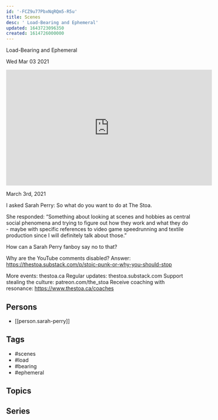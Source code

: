 ```yaml
---
id: '-FCZ9u77PbxNqRQm5-R5u'
title: Scenes
desc: ' Load-Bearing and Ephemeral'
updated: 1643723096350
created: 1614726000000
---
```



 Load-Bearing and Ephemeral

Wed Mar 03 2021

<iframe width="560" height="315" src="https://www.youtube.com/embed/EQZ7J0bKnHc" title="Scenes: Load-Bearing and Ephemeral w/ Sarah Perry" frameborder="0" allow="accelerometer; autoplay; clipboard-write; encrypted-media; gyroscope; picture-in-picture" allowfullscreen ></iframe>

March 3rd, 2021

I asked Sarah Perry: So what do you want to do at The Stoa.

She responded: “Something about looking at scenes and hobbies as central social phenomena and trying to figure out how they work and what they do - maybe with specific references to video game speedrunning and textile production since I will definitely talk about those.”

How can a Sarah Perry fanboy say no to that?

Why are the YouTube comments disabled? Answer: https://thestoa.substack.com/p/stoic-punk-or-why-you-should-stop

More events: thestoa.ca
Regular updates: thestoa.substack.com
Support stealing the culture: patreon.com/the_stoa
Receive coaching with resonance: https://www.thestoa.ca/coaches

## Persons

- [[person.sarah-perry]]

## Tags

- #scenes
- #load
- #bearing
- #ephemeral

## Topics



## Series



